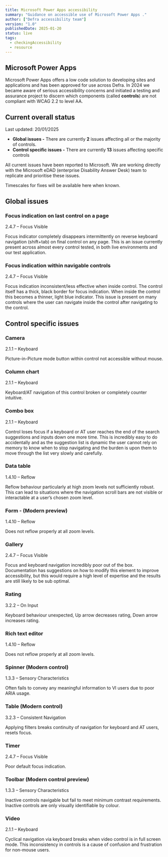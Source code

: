 ```yaml
---
title: Microsoft Power Apps accessibility
summary: "Guidance on accessible use of Microsoft Power Apps ."
author: ["Defra accessibility team"]
version: "1.0"
publishedDate: 2025-01-20
status: live
tags:
  - checkingAccessibility
  - resource
---
```


## Microsoft Power Apps

Microsoft Power Apps offers a low code solution to developing sites and applications and has been approved for use across Defra. In 2024 we became aware of serious accessibility concerns and initiated a testing and assurance project to discern which components (called **controls**) are not compliant with WCAG 2.2 to level AA.


## Current overall status

Last updated: 20/01/2025

*   **Global issues -** There are currently **2** issues affecting all or the majority of controls.
*   **Control specific issues -** There are currently **13** issues affecting specific controls

All current issues have been reported to Microsoft. We are working directly with the Microsoft eDAD (enterprise Disability Answer Desk) team to replicate and prioritise these issues. 

Timescales for fixes will be available here when known.


## Global issues

### Focus indication on last control on a page

2.4.7 – Focus Visible

Focus indicator completely disappears intermittently on reverse keyboard navigation (shift+tab) on final control on any page. This is an issue currently present across almost every control tested, in both live environments and our test application.

###  Focus indication within navigable controls

2.4.7 – Focus Visible

Focus indication inconsistent/less effective when inside control. The control itself has a thick, black border for focus indication. When inside the control this becomes a thinner, light blue indicator. This issue is present on many controls where the user can navigate inside the control after navigating to the control.


## Control specific issues

### Camera

2.1.1 – Keyboard

Picture-in-Picture mode button within control not accessible without mouse.

### Column chart

2.1.1 – Keyboard

Keyboard/AT navigation of this control broken or completely counter intuitive.

### Combo box

2.1.1 – Keyboard

Control loses focus if a keyboard or AT user reaches the end of the search suggestions and inputs down one more time. This is incredibly easy to do accidentally and as the suggestion list is dynamic the user cannot rely on memory to know when to stop navigating and the burden is upon them to move through the list very slowly and carefully.

### Data table

1.4.10 – Reflow

Reflow behaviour particularly at high zoom levels not sufficiently robust. This can lead to situations where the navigation scroll bars are not visible or interactable at a user’s chosen zoom level.

### Form - (Modern preview)

1.4.10 – Reflow

Does not reflow properly at all zoom levels.

### Gallery

2.4.7 – Focus Visible

Focus and keyboard navigation incredibly poor out of the box. Documentation has suggestions on how to modify this element to improve accessibility, but this would require a high level of expertise and the results are still likely to be sub optimal.

### Rating

3.2.2 – On Input

Keyboard behaviour unexpected, Up arrow decreases rating, Down arrow increases rating.

### Rich text editor

1.4.10 – Reflow

Does not reflow properly at all zoom levels.

### Spinner (Modern control)

1.3.3 – Sensory Characteristics

Often fails to convey any meaningful information to VI users due to poor ARIA usage.

### Table (Modern control)

3.2.3 – Consistent Navigation

Applying filters breaks continuity of navigation for keyboard and AT users, resets focus.

### Timer

2.4.7 – Focus Visible

Poor default focus indication.

### Toolbar (Modern control preview)

1.3.3 – Sensory Characteristics

Inactive controls navigable but fail to meet minimum contrast requirements. Inactive controls are only visually identifiable by colour.

### Video

2.1.1 – Keyboard

Cyclical navigation via keyboard breaks when video control is in full screen mode. This inconsistency in controls is a cause of confusion and frustration for non-mouse users.
